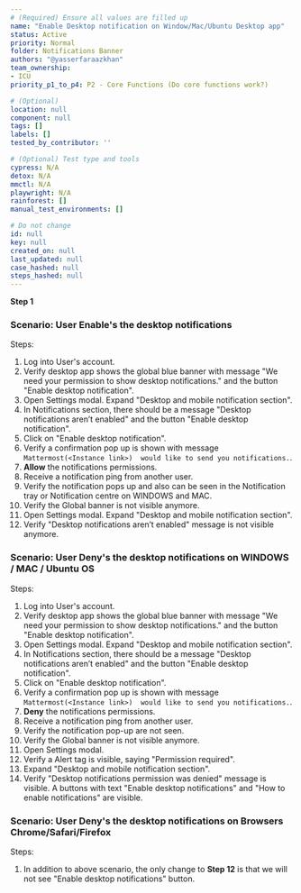 ```yaml
---
# (Required) Ensure all values are filled up
name: "Enable Desktop notification on Window/Mac/Ubuntu Desktop app"
status: Active
priority: Normal
folder: Notifications Banner
authors: "@yasserfaraazkhan"
team_ownership:
- ICU
priority_p1_to_p4: P2 - Core Functions (Do core functions work?)

# (Optional)
location: null
component: null
tags: []
labels: []
tested_by_contributor: ''

# (Optional) Test type and tools
cypress: N/A
detox: N/A
mmctl: N/A
playwright: N/A
rainforest: []
manual_test_environments: []

# Do not change
id: null
key: null
created_on: null
last_updated: null
case_hashed: null
steps_hashed: null
---
```


**Step 1**

### Scenario: User Enable's the desktop notifications

Steps:

1. Log into User's account.
2. Verify desktop app shows the global blue banner with message "We need your permission to show desktop notifications." and the button "Enable desktop notification".
3. Open Settings modal. Expand "Desktop and mobile notification section".
4. In Notifications section, there should be a message "Desktop notifications aren’t enabled" and the button "Enable desktop notification".
5. Click on "Enable desktop notification".
6. Verify a confirmation pop up is shown with message `Mattermost(<Instance link>)  would like to send you notifications.`.
7. **Allow** the notifications permissions.
8. Receive a notification ping from another user.
9. Verify the notification pops up and also can be seen in the Notification tray or Notification centre on WINDOWS and MAC.
10. Verify the Global banner is not visible anymore.
11. Open Settings modal. Expand "Desktop and mobile notification section".
12. Verify "Desktop notifications aren’t enabled" message is not visible anymore.

### Scenario: User Deny's the desktop notifications on WINDOWS / MAC / Ubuntu OS

Steps:

1. Log into User's account.
2. Verify desktop app shows the global blue banner with message "We need your permission to show desktop notifications." and the button "Enable desktop notification".
3. Open Settings modal. Expand "Desktop and mobile notification section".
4. In Notifications section, there should be a message "Desktop notifications aren’t enabled" and the button "Enable desktop notification".
5. Click on "Enable desktop notification".
6. Verify a confirmation pop up is shown with message `Mattermost(<Instance link>)  would like to send you notifications.`.
7. **Deny** the notifications permissions.
8. Receive a notification ping from another user.
9. Verify the notification pop-up are not seen.
10. Verify the Global banner is not visible anymore.
11. Open Settings modal.
12. Verify a Alert tag is visible, saying "Permission required".
13. Expand "Desktop and mobile notification section".
14. Verify "Desktop notifications permission was denied" message is visible. A buttons with text "Enable desktop notifications" and "How to enable notifications" are visible.

### Scenario: User Deny's the desktop notifications on Browsers Chrome/Safari/Firefox

Steps:

1. In addition to above scenario, the only change to **Step 12** is that we will not see "Enable desktop notifications" button.
